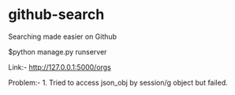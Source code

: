 # github-search

Searching made easier on Github

$python manage.py runserver

Link:- http://127.0.0.1:5000/orgs


Problem:-
    1. Tried to access json_obj by session/g object but failed.

 
